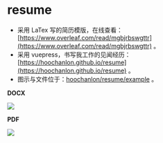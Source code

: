 # resume

* 采用 LaTex 写的简历模版，在线查看：[https://www.overleaf.com/read/mgbjrbswgttr](https://www.overleaf.com/read/mgbjrbswgttr) 。
* 采用 vuepress，书写我工作的见闻经历：[https://hoochanlon.github.io/resume](https://hoochanlon.github.io/resume) 。
* 图示与文件位于：[hoochanlon/resume/example](https://github.com/hoochanlon/resume/tree/main/example) 。

**DOCX**

<!--![](https://cdn.statically.io/gh/hoochanlon/resume/main/resume.jpg)-->

![](https://raw.githubusercontent.com/hoochanlon/resume/main/example/resume.jpg)

**PDF**

<!--![](https://cdn.statically.io/gh/hoochanlon/resume/main/resume.png)-->


![](https://raw.githubusercontent.com/hoochanlon/resume/main/example/resume.png)
